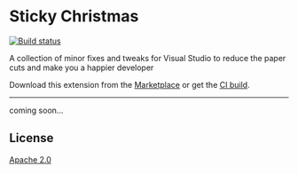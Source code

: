 # Sticky Christmas

[![Build status](https://ci.appveyor.com/api/projects/status/urgqxelt4cufglpf?svg=true)](https://ci.appveyor.com/project/madskristensen/extensibilitymargin)

A collection of minor fixes and tweaks for Visual Studio to reduce the paper cuts and make you a happier developer

Download this extension from the [Marketplace](https://marketplace.visualstudio.com/items?itemName=MadsKristensen.StickyChristmas)
or get the [CI build](https://www.vsixgallery.com/extension/846a4ff2-2fc1-4bca-861a-ecc3c0f02eba).

-----------------------------------------

coming soon...

## License
[Apache 2.0](LICENSE)
